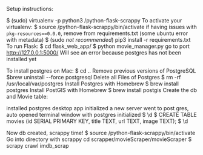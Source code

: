 Setup instructions:

$ (sudo) virtualenv -p python3 /python-flask-scrappy
To activate your virtualenv:
$ source /python-flask-scrappy/bin/activate
if having issues with `pkg-resources==0.0.0`, remove from requirements.txt (some ubuntu error with metadata)
$ (sudo *not recommended*) pip3 install -r requirements.txt
To run Flask:
$ cd flask_web_app/
$ python movie_manager.py
go to port http://127.0.0.1:5000/
Will see an error because postgres has not been installed yet

To install postgres on Mac:
$ cd ..
Remove previous versions of PostgreSQL
$brew uninstall --force postgresql
Delete all Files of Postgres
$ rm -rf /usr/local/var/postgres
Install Postgres with Homebrew
$ brew install postgres
Install PostGIS with Homebrew
$ brew install postgis
Create the db and Movie table:

installed postgres desktop app
initialized a new server
went to post gres, auto opened terminal window with postgres initialized
$ \d
$ CREATE TABLE movies (id SERIAL PRIMARY KEY, title TEXT, url TEXT, image TEXT);
$ \d


Now db created, scrappy time!
$ source /python-flask-scrappy/bin/activate
Go into directory with scrappy cd scrapper/movieScraper/movieScraper
$ scrapy crawl imdb_scrap
